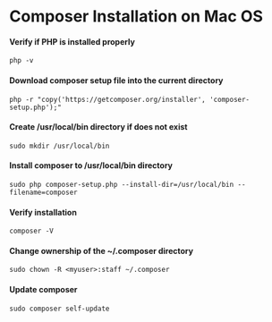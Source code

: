 # Composer Installation on Mac OS

#### Verify if PHP is installed properly

```console
php -v
```

#### Download composer setup file into the current directory
```console
php -r "copy('https://getcomposer.org/installer', 'composer-setup.php');"
```

#### Create /usr/local/bin directory if does not exist
```console
sudo mkdir /usr/local/bin
```

#### Install composer to /usr/local/bin directory
```console
sudo php composer-setup.php --install-dir=/usr/local/bin --filename=composer
```

#### Verify installation
```console
composer -V
```

#### Change ownership of the ~/.composer directory
```console
sudo chown -R <myuser>:staff ~/.composer
```

#### Update composer
```console
sudo composer self-update
```
